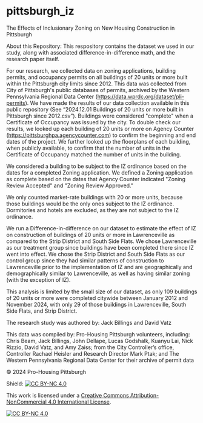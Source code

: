 # pittsburgh_iz
The Effects of Inclusionary Zoning on New Housing Construction in Pittsburgh

About this Repository:
This respository contains the dataset we used in our study, along with associated difference-in-difference math, and the research paper itself.

For our research, we collected data on zoning applications, building permits, and occupancy permits on all buildings of 20 units or more built within the Pittsburgh city limits since 2012. This data was collected from City of Pittsburgh's public databases of permits, archived by the Western Pennsylvania Regional Data Center (https://data.wprdc.org/dataset/pli-permits). We have made the results of our data collection available in this public repository (See “2024.12.01 Buildings of 20 units or more built in Pittsburgh since 2012.csv”). Buildings were considered "complete" when a Certificate of Occupancy was issued by the city. To double check our results, we looked up each building of 20 units or more on Agency Counter (https://pittsburghpa.agencycounter.com) to confirm the beginning and end dates of the project.  We further looked up the floorplans of each building, when publicly available, to confirm that the number of units in the Certificate of Occupancy matched the number of units in the building.

We considered a building to be subject to the IZ ordinance based on the dates for a completed Zoning application. We defined a Zoning application as complete based on the dates that Agency Counter indicated "Zoning Review Accepted" and "Zoning Review Approved."

We only counted market-rate buildings with 20 or more units, because those buildings would be the only ones subject to the IZ ordinance. Dormitories and hotels are excluded, as they are not subject to the IZ ordinance.

We run a Difference-in-difference on our dataset to estimate the effect of IZ on construction of buildings of 20 units or more in Lawrenceville as compared to the Strip District and South Side Flats. We chose Lawrenceville as our treatment group since buildings have been completed there since IZ went into effect. We chose the Strip District and South Side Flats as our control group since they had similar patterns of construction to Lawrenceville prior to the implementation of IZ and are geographically and demographically similar to Lawrenceville, as well as having similar zoning (with the exception of IZ). 

This analysis is limited by the small size of our dataset, as only 109 buildings of 20 units or more were completed citywide between January 2012 and November 2024, with only 29 of those buildings in Lawrenceville, South Side Flats, and Strip District.

The research study was authored by:
Jack Billings and David Vatz

This data was compiled by:
Pro-Housing Pittsburgh volunteers, including: Chris Beam, Jack Billings, John Dellape, Lucas Godshalk, Kuanyu Lai, Nick Rizzio, David Vatz, and Amy Zaiss; from the
City Controller’s office, Controller Rachael Heisler and Research Director Mark Ptak; and The Western Pennsylvania Regional Data Center for their archive of permit data

&copy; 2024 Pro-Housing Pittsburgh

Shield: [![CC BY-NC 4.0][cc-by-nc-shield]][cc-by-nc]

This work is licensed under a
[Creative Commons Attribution-NonCommercial 4.0 International License][cc-by-nc].

[![CC BY-NC 4.0][cc-by-nc-image]][cc-by-nc]

[cc-by-nc]: https://creativecommons.org/licenses/by-nc/4.0/
[cc-by-nc-image]: https://licensebuttons.net/l/by-nc/4.0/88x31.png
[cc-by-nc-shield]: https://img.shields.io/badge/License-CC%20BY--NC%204.0-lightgrey.svg
